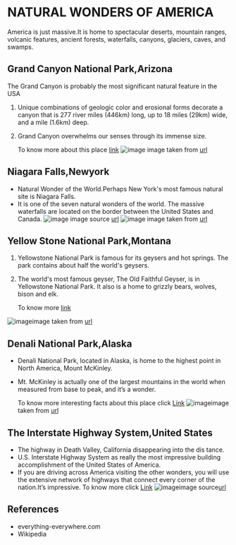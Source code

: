 #                                           NATURAL WONDERS OF AMERICA   
America is just massive.It is home to spectacular deserts, mountain ranges, volcanic features, ancient forests, waterfalls, canyons, glaciers, caves, and swamps.

## Grand Canyon National Park,Arizona
The Grand Canyon is probably the most significant natural feature in the USA
1. Unique combinations of geologic color and erosional forms decorate a canyon that is 277 river miles (446km) long, up to 18 miles (29km) wide, and a mile (1.6km) deep.
2. Grand Canyon overwhelms our senses through its immense size.

   To know more about this place [link](https://www.britannica.com/place/Grand-Canyon-National-Park)
 ![image](https://d36tnp772eyphs.cloudfront.net/blogs/1/2017/02/ana-filipa-neves-2941.jpg)
 image taken from [url](https://photos.smugmug.com/photos/i-QDxCrM3/0/L/i-QDxCrM3-L.jpg)

## Niagara Falls,Newyork
- Natural Wonder of the World.Perhaps New York's most famous natural site is Niagara Falls. 
- It is one of the seven natural wonders of the world. The massive waterfalls are located on the border between the United States and Canada.
![image](https://d36tnp772eyphs.cloudfront.net/blogs/1/2017/02/5683785766_b3ed8327a5_b.jpg)                                           image source [url](https://d36tnp772eyphs.cloudfront.net/blogs/1/2017/02/5683785766_b3ed8327a5_b.jpg)
![image](https://www.visittheusa.com/sites/default/files/styles/hero_m_1300x700/public/images/hero_media_image/2017-03/Niagara%20Falls%20State%20Park_New%20York_20150710GH_0122_Web72DPI.jpg?itok=q3mQRRtZ)
image taken from [url](https://d36tnp772eyphs.cloudfront.net/blogs/1/2017/02/5683785766_b3ed8327a5_b.jpg)

## Yellow Stone National Park,Montana
1. Yellowstone National Park is famous for its geysers and hot springs. The park contains about half the world's geysers.
2. The world's most famous geyser, The Old Faithful Geyser, is in Yellowstone National Park. It also is a home to grizzly bears, wolves, bison and elk.

   To know more [link](https://www.doi.gov/blog/7-things-you-didnt-know-about-yellowstone-national-park)
   
![image](https://www.doi.gov/sites/doi.gov/files/uploads/YellowstoneNPNataliaOrniaSTECropped.jpg)image taken from [url](
 https://www.doi.gov/sites/doi.gov/files/uploads/YellowstoneNPNataliaOrniaSTECropped.jpg)
 
## Denali National Park,Alaska
- Denali National Park, located in Alaska, is home to the highest point in North America, Mount McKinley.
- Mt. McKinley is actually one of the largest mountains in the world when measured from base to peak, and it’s a wonder.

  To know more interesting facts about this place click [Link](https://www.onlyinyourstate.com/alaska/facts-denali-national-park-ak/)
  ![image](https://photos.smugmug.com/photos/i-zVdDDzF/0/L/i-zVdDDzF-L.jpg)image taken from [url]( https://photos.smugmug.com/photos/i-zVdDDzF/0/L/i-zVdDDzF-L.jpg)

## The Interstate Highway System,United States
- The highway in Death Valley, California disappearing into the dis tance.
- U.S. Interstate Highway System as really the most impressive building accomplishment of the United States of America.
- If you are driving across America visiting the other wonders, you will use the extensive network of highways that connect every corner   of the nation.It’s impressive.
    To know more click [Link](https://www.history.com/topics/us-states/interstate-highway-system)
  ![image](https://photos.smugmug.com/photos/i-WrCkdL9/0/L/i-WrCkdL9-L.jpg)image source[url](https://photos.smugmug.com/photos/i-WrCkdL9/0/L/i-WrCkdL9-L.jpg)
  
## References
- everything-everywhere.com
- Wikipedia
  
